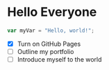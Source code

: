 # Hello Everyone

``` javascript
var myVar = "Hello, world!";
```

- [x] Turn on GitHub Pages
- [ ] Outline my portfolio
- [ ] Introduce myself to the world
